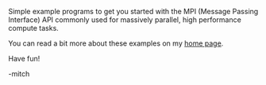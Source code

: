 Simple example programs to get you started with the MPI (Message
Passing Interface) API commonly used for massively parallel, high
performance compute tasks.

You can read a bit more about these examples on my [home page](https://www.mitchr.me/SS/exampleCode/mpi.html).

Have fun!

-mitch
